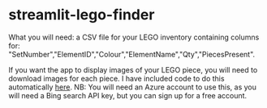# streamlit-lego-finder
What you will need: a CSV file for your LEGO inventory containing columns for: "SetNumber","ElementID","Colour","ElementName","Qty","PiecesPresent".

If you want the app to display images of your LEGO piece, you will need to download images for each piece. I have included code to do this automatically [here](download_lego_images.py). NB: You will need an Azure account to use this, as you will need a Bing search API key, but you can sign up for a free account.
